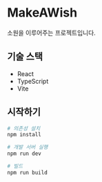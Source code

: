 # MakeAWish

소원을 이루어주는 프로젝트입니다.

## 기술 스택

- React
- TypeScript
- Vite

## 시작하기

```bash
# 의존성 설치
npm install

# 개발 서버 실행
npm run dev

# 빌드
npm run build
```